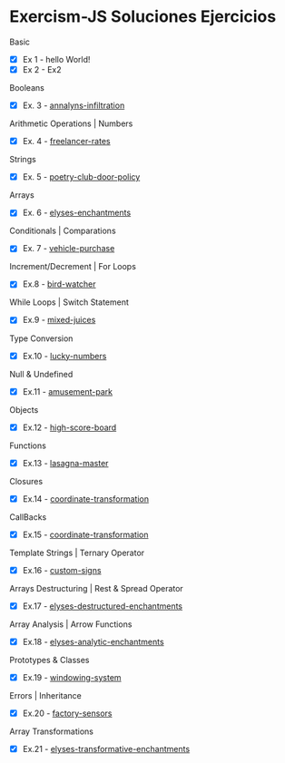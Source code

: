 # Exercism-JS Soluciones Ejercicios

Basic

- [x] Ex 1  - hello World!
- [x] Ex 2  - Ex2

Booleans

- [x]  Ex. 3 - [annalyns-infiltration](https://exercism.org/tracks/javascript/exercises/annalyns-infiltration)

Arithmetic Operations | Numbers

- [x]  Ex. 4 -  [freelancer-rates](https://exercism.org/tracks/javascript/exercises/freelancer-rates)

Strings

- [x]  Ex. 5 - [poetry-club-door-policy](https://exercism.org/tracks/javascript/exercises/poetry-club-door-policy)

Arrays

- [x]  Ex. 6 - [elyses-enchantments](https://exercism.org/tracks/javascript/exercises/elyses-enchantments)

Conditionals | Comparations

- [x]  Ex. 7 - [vehicle-purchase](https://exercism.org/tracks/javascript/exercises/vehicle-purchase)

Increment/Decrement | For Loops

- [x]  Ex.8 - [bird-watcher](https://exercism.org/tracks/javascript/exercises/bird-watcher)

While Loops | Switch Statement

- [x]  Ex.9 - [mixed-juices](https://exercism.org/tracks/javascript/exercises/mixed-juices)

Type Conversion

- [x]  Ex.10 - [lucky-numbers](https://exercism.org/tracks/javascript/exercises/lucky-numbers)

Null & Undefined

- [x]  Ex.11 - [amusement-park](https://exercism.org/tracks/javascript/exercises/amusement-park)

Objects

- [x]  Ex.12 - [high-score-board](https://exercism.org/tracks/javascript/exercises/high-score-board)

Functions

- [x]  Ex.13 - [lasagna-master](https://exercism.org/tracks/javascript/exercises/lasagna-master)

Closures

- [x]  Ex.14 - [coordinate-transformation](https://exercism.org/tracks/javascript/exercises/coordinate-transformation)

CallBacks

- [x]  Ex.15 - [coordinate-transformation](https://exercism.org/tracks/javascript/exercises/fruit-picker)

Template Strings | Ternary Operator

- [x]  Ex.16 - [custom-signs](https://exercism.org/tracks/javascript/exercises/custom-signs)

Arrays Destructuring | Rest & Spread Operator

- [x]  Ex.17 - [elyses-destructured-enchantments](https://exercism.org/tracks/javascript/exercises/elyses-destructured-enchantments)

Array Analysis | Arrow Functions

- [x]  Ex.18 - [elyses-analytic-enchantments](https://exercism.org/tracks/javascript/exercises/elyses-analytic-enchantments)

Prototypes & Classes

- [x]  Ex.19 - [windowing-system](https://exercism.org/tracks/javascript/exercises/windowing-system)

Errors | Inheritance

- [x]  Ex.20 - [factory-sensors](https://exercism.org/tracks/javascript/exercises/factory-sensors)

Array Transformations

- [x]  Ex.21 - [elyses-transformative-enchantments](https://exercism.org/tracks/javascript/exercises/elyses-transformative-enchantments)
